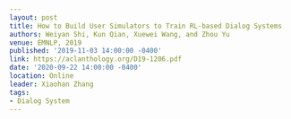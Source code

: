 ```yaml
---
layout: post
title: How to Build User Simulators to Train RL-based Dialog Systems
authors: Weiyan Shi, Kun Qian, Xuewei Wang, and Zhou Yu
venue: EMNLP, 2019
published: '2019-11-03 14:00:00 -0400'
link: https://aclanthology.org/D19-1206.pdf
date: '2020-09-22 14:00:00 -0400'
location: Online
leader: Xiaohan Zhang
tags:
- Dialog System
---
```

